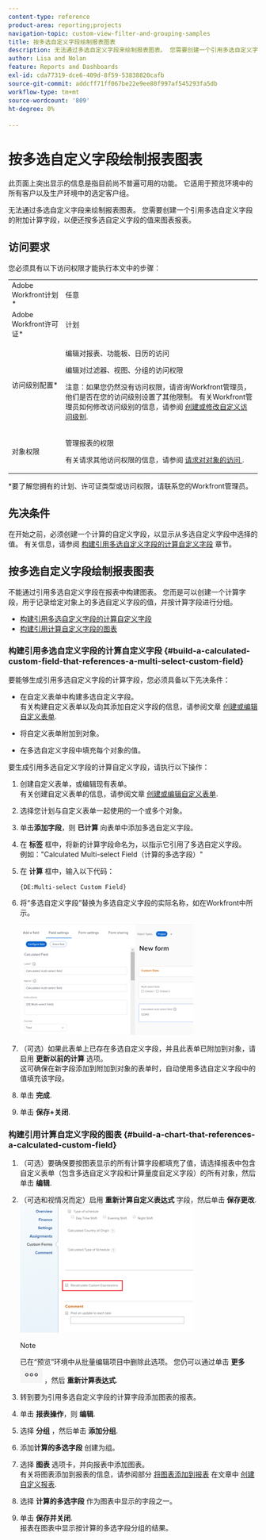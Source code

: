 ```yaml
---
content-type: reference
product-area: reporting;projects
navigation-topic: custom-view-filter-and-grouping-samples
title: 按多选自定义字段绘制报表图表
description: 无法通过多选自定义字段来绘制报表图表。 您需要创建一个引用多选自定义字段的附加计算字段，以便还按多选自定义字段的值来图表报表。
author: Lisa and Nolan
feature: Reports and Dashboards
exl-id: cda77319-dce6-409d-8f59-53838820cafb
source-git-commit: addcff71ff067be22e9ee80f997af545293fa5db
workflow-type: tm+mt
source-wordcount: '809'
ht-degree: 0%

---
```


# 按多选自定义字段绘制报表图表

<span class="preview">此页面上突出显示的信息是指目前尚不普遍可用的功能。 它适用于预览环境中的所有客户以及生产环境中的选定客户组。</span>

无法通过多选自定义字段来绘制报表图表。 您需要创建一个引用多选自定义字段的附加计算字段，以便还按多选自定义字段的值来图表报表。

## 访问要求

您必须具有以下访问权限才能执行本文中的步骤：

<table style="table-layout:auto"> 
 <col> 
 <col> 
 <tbody> 
  <tr> 
   <td role="rowheader">Adobe Workfront计划*</td> 
   <td> <p>任意</p> </td> 
  </tr> 
  <tr> 
   <td role="rowheader">Adobe Workfront许可证*</td> 
   <td> <p>计划 </p> </td> 
  </tr> 
  <tr> 
   <td role="rowheader">访问级别配置*</td> 
   <td> <p>编辑对报表、功能板、日历的访问</p> <p>编辑对过滤器、视图、分组的访问权限</p> <p>注意：如果您仍然没有访问权限，请咨询Workfront管理员，他们是否在您的访问级别设置了其他限制。 有关Workfront管理员如何修改访问级别的信息，请参阅 <a href="../../../administration-and-setup/add-users/configure-and-grant-access/create-modify-access-levels.md" class="MCXref xref">创建或修改自定义访问级别</a>.</p> </td> 
  </tr> 
  <tr> 
   <td role="rowheader">对象权限</td> 
   <td> <p>管理报表的权限</p> <p>有关请求其他访问权限的信息，请参阅 <a href="../../../workfront-basics/grant-and-request-access-to-objects/request-access.md" class="MCXref xref">请求对对象的访问 </a>.</p> </td> 
  </tr> 
 </tbody> 
</table>

&#42;要了解您拥有的计划、许可证类型或访问权限，请联系您的Workfront管理员。

## 先决条件

在开始之前，必须创建一个计算的自定义字段，以显示从多选自定义字段中选择的值。 有关信息，请参阅 [构建引用多选自定义字段的计算自定义字段](#build-a-calculated-custom-field-that-references-a-multi-select-custom-field) 章节。

## 按多选自定义字段绘制报表图表

<!--
<p data-mc-conditions="QuicksilverOrClassic.Draft mode">(NOTE: this moved to its own article, linked in the Note above!)</p>
-->

不能通过引用多选自定义字段在报表中构建图表。 您而是可以创建一个计算字段，用于记录给定对象上的多选自定义字段的值，并按计算字段进行分组。 

* [构建引用多选自定义字段的计算自定义字段](#build-a-calculated-custom-field-that-references-a-multi-select-custom-field)
* [构建引用计算自定义字段的图表](#build-a-chart-that-references-a-calculated-custom-field)

### 构建引用多选自定义字段的计算自定义字段 {#build-a-calculated-custom-field-that-references-a-multi-select-custom-field}

要能够生成引用多选自定义字段的计算字段，您必须具备以下先决条件：

* 在自定义表单中构建多选自定义字段。\
   有关构建自定义表单以及向其添加自定义字段的信息，请参阅文章 [创建或编辑自定义表单](../../../administration-and-setup/customize-workfront/create-manage-custom-forms/create-or-edit-a-custom-form.md).

* 将自定义表单附加到对象。
* 在多选自定义字段中填充每个对象的值。

要生成引用多选自定义字段的计算自定义字段，请执行以下操作：

1. 创建自定义表单，或编辑现有表单。\
   有关创建自定义表单的信息，请参阅文章 [创建或编辑自定义表单](../../../administration-and-setup/customize-workfront/create-manage-custom-forms/create-or-edit-a-custom-form.md).

1. 选择您计划与自定义表单一起使用的一个或多个对象。
1. 单击&#x200B;**添加字段**，则 **已计算** 向表单中添加多选自定义字段。

1. 在 **标签** 框中，将新的计算字段命名为，以指示它引用了多选自定义字段。\
   例如：&quot;Calculated Multi-select Field（计算的多选字段）&quot;

1. 在 **计算** 框中，输入以下代码：

   ```
   {DE:Multi-select Custom Field}
   ```

1. 将“多选自定义字段”替换为多选自定义字段的实际名称，如在Workfront中所示。

   ![](assets/calculated-multi-select-custom-field-nwe-350x223.png)

1. （可选）如果此表单上已存在多选自定义字段，并且此表单已附加到对象，请启用 **更新以前的计算** 选项。\
   这可确保在新字段添加到附加到对象的表单时，自动使用多选自定义字段中的值填充该字段。

1. 单击 **完成**.
1. 单击 **保存+关闭**.

### 构建引用计算自定义字段的图表 {#build-a-chart-that-references-a-calculated-custom-field}

1. （可选）要确保要按图表显示的所有计算字段都填充了值，请选择报表中包含自定义表单（包含多选自定义字段和计算量度自定义字段）的所有对象，然后单击 **编辑**.
1. （可选和视情况而定）启用 **重新计算自定义表达式** 字段，然后单击 **保存更改**.\
   ![](assets/recalculate-custom-expressions-350x259.png)

   >[!NOTE]
   >
   ><span class="preview">已在“预览”环境中从批量编辑项目中删除此选项。  您仍可以通过单击 **更多** ![](assets/more-icon-45x33.png) ，然后 **重新计算表达式**. </span>


1. 转到要为引用多选自定义字段的计算字段添加图表的报表。
1. 单击 **报表操作**，则 **编辑**.

1. 选择 <strong>分组</strong> ，然后单击 <strong>添加分组</strong>.
1. 添加<strong>计算的多选字段</strong> 创建为组。
1. 选择 <strong>图表</strong> 选项卡，并向报表中添加图表。<br>有关将图表添加到报表的信息，请参阅部分 <a href="../../../reports-and-dashboards/reports/creating-and-managing-reports/create-custom-report.md#add-a-chart" class="MCXref xref">将图表添加到报表</a> 在文章中 <a href="../../../reports-and-dashboards/reports/creating-and-managing-reports/create-custom-report.md" class="MCXref xref">创建自定义报表</a>.
1. 选择 <strong>计算的多选字段</strong> 作为图表中显示的字段之一。
1. 单击 <strong>保存并关闭</strong>.<br>报表在图表中显示按计算的多选字段分组的结果。
